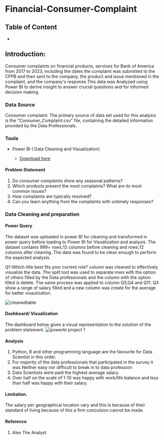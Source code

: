 # Financial-Consumer-Complaint
## Table of Content
-
## Introduction:
Consumer complaints on financial products, services for Bank of America from 2017 to 2023, including the dates the complaint was submitted to the CFPB and then sent to the company, the product and issue mentioned in the complaint, and the company's response.This data was Analyzed using Power BI to derive insight to answer crucial questions and for  informed decision making.

### Data Source

Consumer complaint: The primary source of data set used for this analysis is the "Consumer_Complaint.csv" file, containing the detailed information provided by the Data Professionals.

### Tools 
- Power BI ( Data Cleaning and Visualization)

  - [Download here](https://powerbi.microsoft.com/en-us/desktop/)
 
#### Problem Statement
1. Do consumer complaints show any seasonal patterns?
2. Which products present the most complaints? What are its most common issues?
3. How complaints are typically resolved?
4. Can you learn anything from the complaints with untimely responses?
   

### Data Cleaning and preparation

#### Power Query
The dataset was uploaded in power BI for cleaning and transformed in power query before loading to Power BI for Visualization and analysis. The dataset contains 999+ rows;12 columns before cleaning and  rows;12 columns after cleaning .The data was found to be clean enough to perform the expected analysis.



Q1-Which title best fits your current role? column was cleaned to effectively visualize the data. The spilt tool was used to separate rows with the option of others filled by the Data professionals and the column with the option filled is delete. The same process was applied to column Q5,Q4 and Q11. Q3 show a range of salary filled and a new column was create for the average for better visaulization.

![cleanedtable ](https://github.com/Oluwafunmilayo-Analyst/A-Survey-of-Data-professionals-/assets/164716134/6e4cdfd4-b5d2-4f1e-81da-9a1246d31d88)

#### Dashboard/ Visualization
The dashboard below gives a visual representation to the solution of the problem statement. 
![powerbi project 1](https://github.com/Oluwafunmilayo-Analyst/A-Survey-of-Data-professionals-/assets/164716134/959ba9ed-970f-477f-a6d8-af7a68f8faf2)

#### Analysis

1. Python, R and other programming language are the favourite for Data Scientist in this order.
2. For majority of the data professionals that participated in the survey it was Neither easy nor difficult to break in to data profession
3. Data Scientists were paid the  highest average salary.
4. Over half on the scale of 1-10 was happy with work/life balance and less than half was happy with their salary.

#### Limitation.
The salary per geographical location vary and this is because of their standard of living because of this a firm conculsion cannot be made.

#### Reference
1. Alex The Analyst
